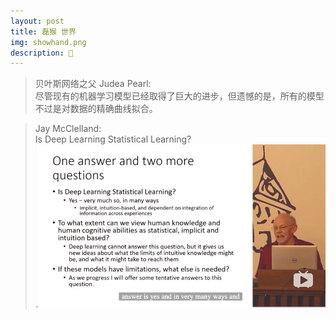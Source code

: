 ```yaml
---  
layout: post  
title: 磊猴 世界  
img: showhand.png  
description: 🙈  
---  
```


> 贝叶斯网络之父 Judea Pearl:  
> 尽管现有的机器学习模型已经取得了巨大的进步，但遗憾的是，所有的模型不过是对数据的精确曲线拟合。  

> Jay McClelland:  
> Is Deep Learning Statistical Learning?   
> ![](/img/statistical_learning.png)  
